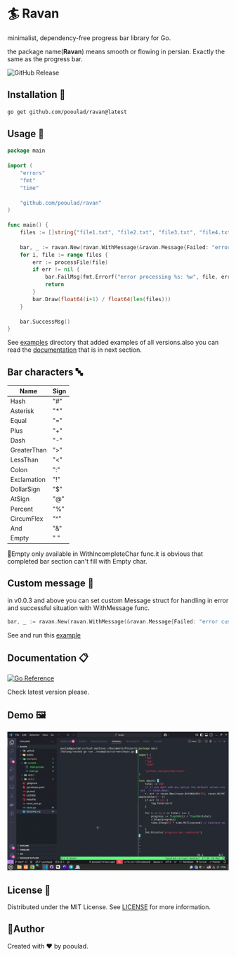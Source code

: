 # 🏄 Ravan

minimalist, dependency-free progress bar library for Go.

the package name(**Ravan**) means smooth or flowing in persian. Exactly the same as the progress bar.

![GitHub Release](https://img.shields.io/github/v/release/pooulad/ravan)

## Installation 🚀

```bash
go get github.com/pooulad/ravan@latest
```

## Usage 📝

```go
package main

import (
    "errors"
    "fmt"
    "time"

    "github.com/pooulad/ravan"
)

func main() {
    files := []string{"file1.txt", "file2.txt", "file3.txt", "file4.txt", "file6.txt"}

    bar, _ := ravan.New(ravan.WithMessage(&ravan.Message{Failed: "error custom message", Success: "success custom message"}))
    for i, file := range files {
        err := processFile(file)
        if err != nil {
            bar.FailMsg(fmt.Errorf("error processing %s: %w", file, err))
            return
        }
        bar.Draw(float64(i+1) / float64(len(files)))
    }

    bar.SuccessMsg()
}

```

See [examples](/examples/) directory that added examples of all versions.also you can read the [documentation](https://pkg.go.dev/github.com/pooulad/ravan) that is in next section.

## Bar characters 🔤

| Name        | Sign |
| ----------- | ---- |
| Hash        | "#"  |
| Asterisk    | "\*" |
| Equal       | "="  |
| Plus        | "+"  |
| Dash        | "-"  |
| GreaterThan | ">"  |
| LessThan    | "<"  |
| Colon       | ":"  |
| Exclamation | "!"  |
| DollarSign  | "$"  |
| AtSign      | "@"  |
| Percent     | "%"  |
| CircumFlex  | "^"  |
| And         | "&"  |
| Empty       | " "  |

📌Empty only available in WithIncompleteChar func.it is obvious that completed bar section can't fill with Empty char.

## Custom message 💭

in v0.0.3 and above you can set custom Message struct for handling in error and successful situation with WithMessage func.

```go
bar, _ := ravan.New(ravan.WithMessage(&ravan.Message{Failed: "error custom message", Success: "success custom message"}))
```

See and run this [example](/examples/v0.0.3/main.go)

## Documentation 📋

[![Go Reference](https://pkg.go.dev/badge/github.com/pooulad/ravan.svg)](https://pkg.go.dev/github.com/pooulad/ravan)

Check latest version please.

## Demo 🖼

![ravan_sample_screenshot](/assets/demo.gif)

## License 📏

Distributed under the MIT License. See [LICENSE](LICENSE) for more information.

## 👤Author

Created with ❤️ by pooulad.
